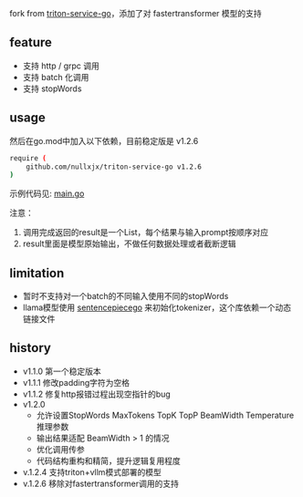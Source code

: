 fork from [triton-service-go](https://github.com/sunhailin-Leo/triton-service-go)，添加了对 fastertransformer 模型的支持

## feature
- 支持 http / grpc 调用
- 支持 batch 化调用
- 支持 stopWords

## usage
然后在go.mod中加入以下依赖，目前稳定版是 v1.2.6
```bash
require (
	github.com/nullxjx/triton-service-go v1.2.6
)
```
示例代码见: [main.go](main.go)

注意：
1. 调用完成返回的result是一个List，每个结果与输入prompt按顺序对应
2. result里面是模型原始输出，不做任何数据处理或者截断逻辑

## limitation
- 暂时不支持对一个batch的不同输入使用不同的stopWords
- llama模型使用 [sentencepiecego](https://github.com/activezhao/sentencepiecego) 来初始化tokenizer，这个库依赖一个动态链接文件

## history
- v1.1.0 第一个稳定版本
- v1.1.1 修改padding字符为空格
- v1.1.2 修复http报错过程出现空指针的bug
- v1.2.0
  - 允许设置StopWords MaxTokens TopK TopP BeamWidth Temperature推理参数
  - 输出结果适配 BeamWidth > 1 的情况
  - 优化调用传参
  - 代码结构重构和精简，提升逻辑复用程度
- v.1.2.4 支持triton+vllm模式部署的模型
- v.1.2.6 移除对fastertransformer调用的支持